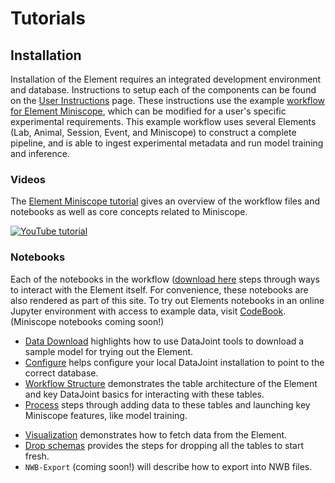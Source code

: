 # Tutorials

## Installation

Installation of the Element requires an integrated development environment and database.
Instructions to setup each of the components can be found on the
[User Instructions](datajoint.com/docs/elements/user-instructions) page.  These
instructions use the example
[workflow for Element Miniscope](https://github.com/datajoint/workflow-miniscope),
which can be modified for a user's specific experimental requirements.  This example
workflow uses several Elements (Lab, Animal, Session, Event, and Miniscope) to construct
a complete pipeline, and is able to ingest experimental metadata and run model training
and inference.

### Videos

The [Element Miniscope tutorial](https://www.youtube.com/watch?v=nWUcPFZOSVw) gives an
overview of the workflow files and notebooks as well as core concepts related to
Miniscope.

[![YouTube tutorial](https://img.youtube.com/vi/nWUcPFZOSVw/0.jpg)](https://www.youtube.com/watch?v=nWUcPFZOSVw)

### Notebooks

Each of the notebooks in the workflow
([download here](https://github.com/datajoint/workflow-miniscope/tree/main/notebooks)
steps through ways to interact with the Element itself. For convenience, these notebooks
are also rendered as part of this site. To try  out Elements notebooks in an online
Jupyter environment with access to example data, visit
[CodeBook](https://codebook.datajoint.io/). (Miniscope notebooks coming soon!)

- [Data Download](./00-DataDownload_Optional.ipynb)
   highlights how to use DataJoint tools to download a sample model for trying out the Element.
- [Configure](./01-Configure.ipynb)
   helps configure your local DataJoint installation to point to the correct database.
- [Workflow Structure](./02-WorkflowStructure_Optional.ipynb) demonstrates the table
   architecture of the Element and key DataJoint basics for interacting with these
   tables.
- [Process](./03-Process.ipynb) steps through adding data to these tables and launching
   key Miniscope features, like model training.
<!-- - [Automate](./04-Automate_Optional.ipynb)
   highlights the same steps as above, but utilizing all built-in automation tools. -->
- [Visualization](./05-Explore.ipynb)
   demonstrates how to fetch data from the Element.
- [Drop schemas](./06-Drop_Optional.ipynb)
   provides the steps for dropping all the tables to start fresh.
- `NWB-Export` (coming soon!) will describe how to export into NWB files. 

<!-- ## Data Export to Neurodata Without Borders (NWB)

The `export/nwb.py` module saves output generated by Element Miniscope as NWB files.
The main function, `mini_session_to_nwb`, contains a flag to control calling a parallel
function in
[Element Session](https://github.com/datajoint/element-session/blob/main/element_session/export/nwb.py).
-->
